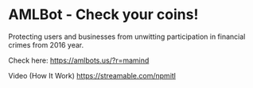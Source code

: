 # AMLBot - Check your coins!
Protecting users and businesses from unwitting participation in financial crimes from 2016 year.

Check here: https://amlbots.us/?r=mamind

Video (How It Work)
https://streamable.com/npmitl
